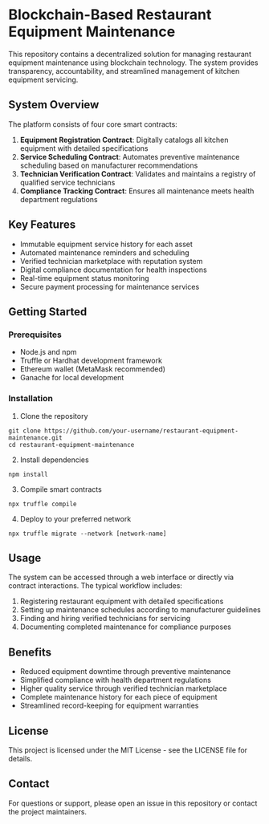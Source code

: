# Blockchain-Based Restaurant Equipment Maintenance

This repository contains a decentralized solution for managing restaurant equipment maintenance using blockchain technology. The system provides transparency, accountability, and streamlined management of kitchen equipment servicing.

## System Overview

The platform consists of four core smart contracts:

1. **Equipment Registration Contract**: Digitally catalogs all kitchen equipment with detailed specifications
2. **Service Scheduling Contract**: Automates preventive maintenance scheduling based on manufacturer recommendations
3. **Technician Verification Contract**: Validates and maintains a registry of qualified service technicians
4. **Compliance Tracking Contract**: Ensures all maintenance meets health department regulations

## Key Features

- Immutable equipment service history for each asset
- Automated maintenance reminders and scheduling
- Verified technician marketplace with reputation system
- Digital compliance documentation for health inspections
- Real-time equipment status monitoring
- Secure payment processing for maintenance services

## Getting Started

### Prerequisites

- Node.js and npm
- Truffle or Hardhat development framework
- Ethereum wallet (MetaMask recommended)
- Ganache for local development

### Installation

1. Clone the repository
```
git clone https://github.com/your-username/restaurant-equipment-maintenance.git
cd restaurant-equipment-maintenance
```

2. Install dependencies
```
npm install
```

3. Compile smart contracts
```
npx truffle compile
```

4. Deploy to your preferred network
```
npx truffle migrate --network [network-name]
```

## Usage

The system can be accessed through a web interface or directly via contract interactions. The typical workflow includes:

1. Registering restaurant equipment with detailed specifications
2. Setting up maintenance schedules according to manufacturer guidelines
3. Finding and hiring verified technicians for servicing
4. Documenting completed maintenance for compliance purposes

## Benefits

- Reduced equipment downtime through preventive maintenance
- Simplified compliance with health department regulations
- Higher quality service through verified technician marketplace
- Complete maintenance history for each piece of equipment
- Streamlined record-keeping for equipment warranties

## License

This project is licensed under the MIT License - see the LICENSE file for details.

## Contact

For questions or support, please open an issue in this repository or contact the project maintainers.
